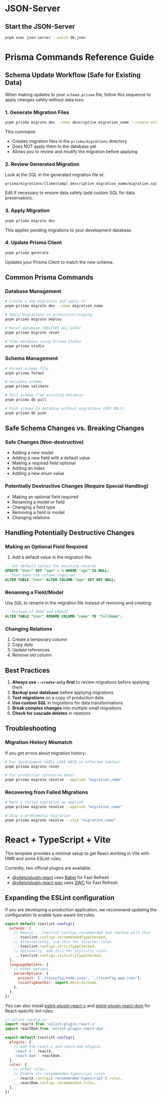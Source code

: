 # JSON-Server

## Start the JSON-Server
```bash
pnpm exec json-server --watch db.json
```

# Prisma Commands Reference Guide

## Schema Update Workflow (Safe for Existing Data)

When making updates to your `schema.prisma` file, follow this sequence to apply changes safely without data loss:

### 1. Generate Migration Files

```bash
pnpm prisma migrate dev --name descriptive_migration_name --create-only
```

This command:
- Creates migration files in the `prisma/migrations` directory
- Does NOT apply them to the database yet
- Allows you to review and modify the migration before applying

### 2. Review Generated Migration

Look at the SQL in the generated migration file at:
```
prisma/migrations/[timestamp]_descriptive_migration_name/migration.sql
```

Edit if necessary to ensure data safety (add custom SQL for data preservation).

### 3. Apply Migration

```bash
pnpm prisma migrate dev
```

This applies pending migrations to your development database.

### 4. Update Prisma Client

```bash
pnpm prisma generate
```

Updates your Prisma Client to match the new schema.

## Common Prisma Commands

### Database Management

```bash
# Create a new migration and apply it
pnpm prisma migrate dev --name migration_name

# Apply migrations to production/staging
pnpm prisma migrate deploy

# Reset database (DELETES ALL DATA)
pnpm prisma migrate reset

# View database using Prisma Studio
pnpm prisma studio
```

### Schema Management

```bash
# Format schema file
pnpm prisma format

# Validate schema
pnpm prisma validate

# Pull schema from existing database
pnpm prisma db pull

# Push schema to database without migrations (DEV ONLY)
pnpm prisma db push
```

## Safe Schema Changes vs. Breaking Changes

### Safe Changes (Non-destructive)
- Adding a new model
- Adding a new field with a default value
- Making a required field optional
- Adding an index
- Adding a new enum value

### Potentially Destructive Changes (Require Special Handling)
- Making an optional field required
- Renaming a model or field
- Changing a field type
- Removing a field or model
- Changing relations

## Handling Potentially Destructive Changes

### Making an Optional Field Required

1. Add a default value in the migration file:
```sql
-- Set default values for existing records
UPDATE "User" SET "age" = 0 WHERE "age" IS NULL;
-- Then make the column required
ALTER TABLE "User" ALTER COLUMN "age" SET NOT NULL;
```

### Renaming a Field/Model

Use SQL to rename in the migration file instead of removing and creating:
```sql
-- Instead of DROP and CREATE
ALTER TABLE "User" RENAME COLUMN "name" TO "fullName";
```

### Changing Relations

1. Create a temporary column
2. Copy data
3. Update references
4. Remove old column

## Best Practices

1. **Always use `--create-only` first** to review migrations before applying them
2. **Backup your database** before applying migrations
3. **Test migrations** on a copy of production data
4. **Use custom SQL** in migrations for data transformations
5. **Break complex changes** into multiple small migrations
6. **Check for cascade deletes** in relations

## Troubleshooting

### Migration History Mismatch

If you get errors about migration history:

```bash
# For development (WILL LOSE DATA in affected tables)
pnpm prisma migrate reset

# For production (preserve data)
pnpm prisma migrate resolve --applied "migration_name"
```

### Recovering from Failed Migrations

```bash
# Mark a failed migration as applied
pnpm prisma migrate resolve --applied "migration_name"

# Skip a problematic migration
pnpm prisma migrate resolve --skip "migration_name"
```

# React + TypeScript + Vite

This template provides a minimal setup to get React working in Vite with HMR and some ESLint rules.

Currently, two official plugins are available:

- [@vitejs/plugin-react](https://github.com/vitejs/vite-plugin-react/blob/main/packages/plugin-react/README.md) uses [Babel](https://babeljs.io/) for Fast Refresh
- [@vitejs/plugin-react-swc](https://github.com/vitejs/vite-plugin-react-swc) uses [SWC](https://swc.rs/) for Fast Refresh

## Expanding the ESLint configuration

If you are developing a production application, we recommend updating the configuration to enable type-aware lint rules:

```js
export default tseslint.config({
  extends: [
    // Remove ...tseslint.configs.recommended and replace with this
    ...tseslint.configs.recommendedTypeChecked,
    // Alternatively, use this for stricter rules
    ...tseslint.configs.strictTypeChecked,
    // Optionally, add this for stylistic rules
    ...tseslint.configs.stylisticTypeChecked,
  ],
  languageOptions: {
    // other options...
    parserOptions: {
      project: ['./tsconfig.node.json', './tsconfig.app.json'],
      tsconfigRootDir: import.meta.dirname,
    },
  },
})
```

You can also install [eslint-plugin-react-x](https://github.com/Rel1cx/eslint-react/tree/main/packages/plugins/eslint-plugin-react-x) and [eslint-plugin-react-dom](https://github.com/Rel1cx/eslint-react/tree/main/packages/plugins/eslint-plugin-react-dom) for React-specific lint rules:

```js
// eslint.config.js
import reactX from 'eslint-plugin-react-x'
import reactDom from 'eslint-plugin-react-dom'

export default tseslint.config({
  plugins: {
    // Add the react-x and react-dom plugins
    'react-x': reactX,
    'react-dom': reactDom,
  },
  rules: {
    // other rules...
    // Enable its recommended typescript rules
    ...reactX.configs['recommended-typescript'].rules,
    ...reactDom.configs.recommended.rules,
  },
})
```
